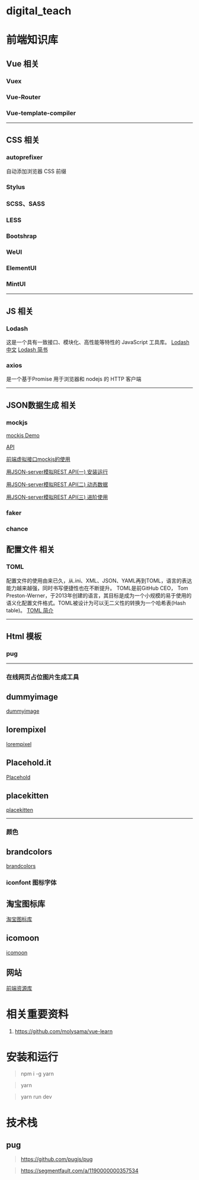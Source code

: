 # digital_teach

# 前端知识库

## Vue 相关
### Vuex
### Vue-Router
### Vue-template-compiler

---

## CSS 相关
### autoprefixer
自动添加浏览器 CSS 前缀

### Stylus
### SCSS、SASS
### LESS

### Bootshrap
### WeUI

### ElementUI
### MintUI

---

## JS 相关

### Lodash
这是一个具有一致接口、模块化、高性能等特性的 JavaScript 工具库。
[Lodash 中文](http://lodashjs.com/)
[Lodash 简书](http://www.jianshu.com/p/7436e40ac5d1)

### axios
是一个基于Promise 用于浏览器和 nodejs 的 HTTP 客户端

---

## JSON数据生成 相关

### mockjs
[mockjs Demo](https://www.v2ex.com/t/365568)

[API](http://mockjs.com/examples.html)

[前端虚拟接口mockjs的使用](http://www.jianshu.com/p/27b2767b4193)

[用JSON-server模拟REST API(一) 安装运行](https://segmentfault.com/a/1190000005793257)

[用JSON-server模拟REST API(二) 动态数据](https://segmentfault.com/a/1190000005793320)

[用JSON-server模拟REST API(三) 进阶使用](https://segmentfault.com/a/1190000005793520)

###  faker

###  chance

## 配置文件 相关

### TOML
配置文件的使用由来已久，从.ini、XML、JSON、YAML再到TOML，语言的表达能力越来越强，同时书写便捷性也在不断提升。 TOML是前GitHub CEO， Tom Preston-Werner，于2013年创建的语言，其目标是成为一个小规模的易于使用的语义化配置文件格式。TOML被设计为可以无二义性的转换为一个哈希表(Hash table)。
[TOML 简介](http://mlworks.cn/posts/introduction-to-toml/)

---

## Html 模板

### pug

---
### 在线网页占位图片生成工具

## dummyimage
[dummyimage](https://dummyimage.com/)

## lorempixel
[lorempixel](http://lorempixel.com/)

## Placehold.it
[Placehold](https://placeholder.com//)

## placekitten
[placekitten](http://placekitten.com/)

---

### 颜色
## brandcolors
[brandcolors](https://brandcolors.net/)

### iconfont 图标字体

## 淘宝图标库
[淘宝图标库](http://www.iconfont.cn/)

## icomoon
[icomoon](https://icomoon.io/)

## 网站
[前端资源库](https://www.awesomes.cn/)

# 相关重要资料
1. https://github.com/molysama/vue-learn


# 安装和运行
>  npm i -g yarn

> yarn

> yarn run dev

# 技术栈
## pug
> https://github.com/pugjs/pug

> https://segmentfault.com/a/1190000000357534

